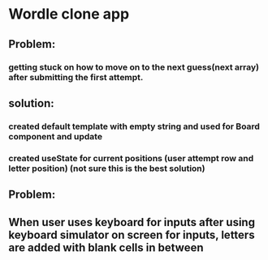 # Wordle clone app

## Problem:

### getting stuck on how to move on to the next guess(next array) after submitting the first attempt.

## solution:

### created default template with empty string and used for Board component and update

### created useState for current positions (user attempt row and letter position) (not sure this is the best solution)

## Problem:

## When user uses keyboard for inputs after using keyboard simulator on screen for inputs, letters are added with blank cells in between
